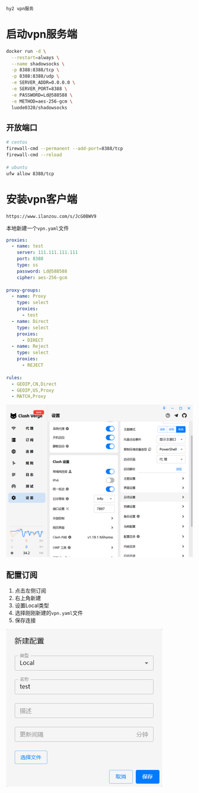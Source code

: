 

```sh
hy2 vpn服务
```



#  启动vpn服务端

```sh
docker run -d \
  --restart=always \
  --name shadowsocks \
  -p 8388:8388/tcp \
  -p 8388:8388/udp \
  -e SERVER_ADDR=0.0.0.0 \
  -e SERVER_PORT=8388 \
  -e PASSWORD=Ld@588588 \
  -e METHOD=aes-256-gcm \
  luode0320/shadowsocks
```

## 开放端口

```sh
# centos
firewall-cmd --permanent --add-port=8388/tcp
firewall-cmd --reload

# ubuntu
ufw allow 8388/tcp
```



# 安装vpn客户端

```
https://www.ilanzou.com/s/JcG0BWV9
```



本地新建一个`vpn.yaml`文件

```yaml
proxies:
  - name: test
    server: 111.111.111.111
    port: 8388
    type: ss
    password: Ld@588588
    cipher: aes-256-gcm

proxy-groups:
  - name: Proxy
    type: select
    proxies:
      - test
  - name: Direct
    type: select
    proxies:
      - DIRECT
  - name: Reject
    type: select
    proxies:
      - REJECT

rules:
  - GEOIP,CN,Direct
  - GEOIP,US,Proxy
  - MATCH,Proxy
```



![image-20250411124057163](../../picture/image-20250411124057163.png)



## 配置订阅

1. 点击左侧订阅
2. 右上角新建
3. 设置Local类型
4. 选择刚刚新建的`vpn.yaml`文件
5. 保存连接

![image-20250413205055828](../../picture/image-20250413205055828.png)
